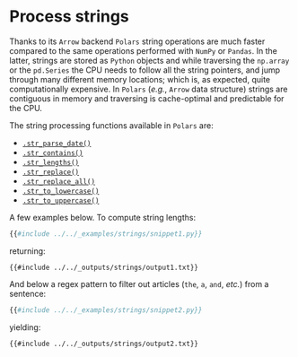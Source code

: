 # Process strings

Thanks to its `Arrow` backend `Polars` string operations are much faster compared to the
same operations performed with `NumPy` or `Pandas`. In the latter, strings are stored as
`Python` objects and while traversing the `np.array` or the `pd.Series` the CPU needs to
follow all the string pointers, and jump through many different memory locations; which
is, as expected, quite computationally expensive. In `Polars` (*e.g.*, `Arrow` data
structure) strings are contiguous in memory and traversing is cache-optimal and
predictable for the CPU.

The string processing functions available in `Polars` are:

- [`.str_parse_date()`](POLARS_PY_REF_GUIDE/lazy/index.html#polars.lazy.Expr.str_parse_date)
- [`.str_contains()`](POLARS_PY_REF_GUIDE/lazy/index.html#polars.lazy.Expr.str_contains)
- [`.str_lengths()`](POLARS_PY_REF_GUIDE/lazy/index.html#polars.lazy.Expr.str_lengths)
- [`.str_replace()`](POLARS_PY_REF_GUIDE/lazy/index.html#polars.lazy.Expr.str_replace)
- [`.str_replace_all()`](POLARS_PY_REF_GUIDE/lazy/index.html#polars.lazy.Expr.str_replace_all)
- [`.str_to_lowercase()`](POLARS_PY_REF_GUIDE/lazy/index.html#polars.lazy.Expr.str_to_lowercase)
- [`.str_to_uppercase()`](POLARS_PY_REF_GUIDE/lazy/index.html#polars.lazy.Expr.str_to_uppercase)

A few examples below. To compute string lengths:

```python
{{#include ../../_examples/strings/snippet1.py}}
```

returning:

```text
{{#include ../../_outputs/strings/output1.txt}}
```

And below a regex pattern to filter out articles (`the`, `a`, `and`, *etc.*) from a
sentence:

```python
{{#include ../../_examples/strings/snippet2.py}}
```

yielding:

```text
{{#include ../../_outputs/strings/output2.txt}}
```
